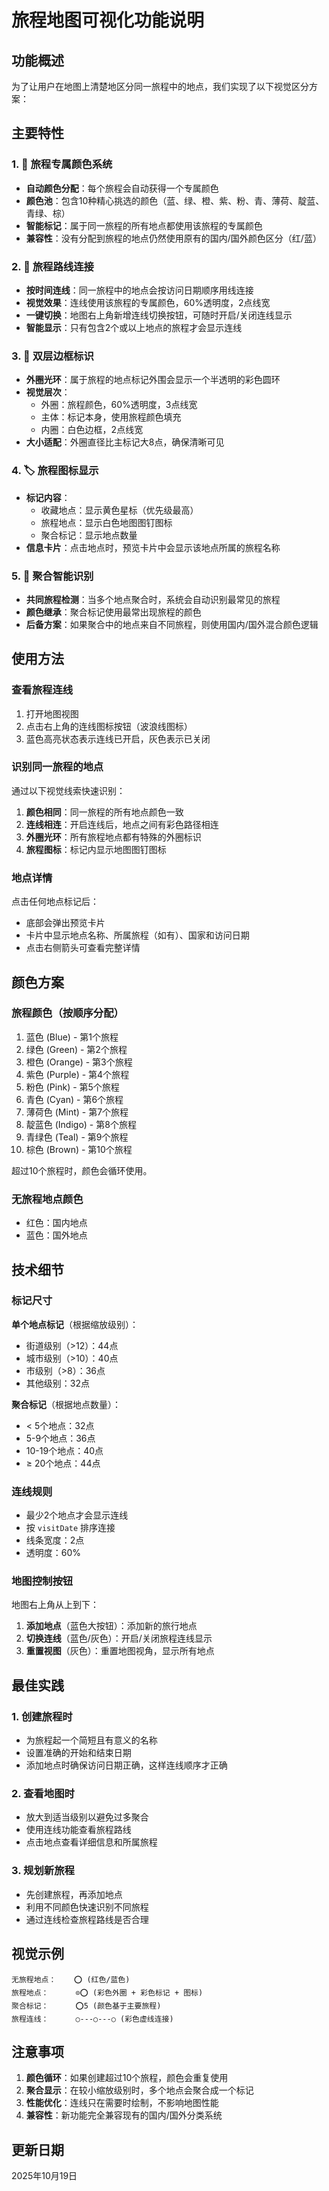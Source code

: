 # 旅程地图可视化功能说明

## 功能概述

为了让用户在地图上清楚地区分同一旅程中的地点，我们实现了以下视觉区分方案：

## 主要特性

### 1. 🎨 旅程专属颜色系统

- **自动颜色分配**：每个旅程会自动获得一个专属颜色
- **颜色池**：包含10种精心挑选的颜色（蓝、绿、橙、紫、粉、青、薄荷、靛蓝、青绿、棕）
- **智能标记**：属于同一旅程的所有地点都使用该旅程的专属颜色
- **兼容性**：没有分配到旅程的地点仍然使用原有的国内/国外颜色区分（红/蓝）

### 2. 🔗 旅程路线连接

- **按时间连线**：同一旅程中的地点会按访问日期顺序用线连接
- **视觉效果**：连线使用该旅程的专属颜色，60%透明度，2点线宽
- **一键切换**：地图右上角新增连线切换按钮，可随时开启/关闭连线显示
- **智能显示**：只有包含2个或以上地点的旅程才会显示连线

### 3. 💍 双层边框标识

- **外圈光环**：属于旅程的地点标记外围会显示一个半透明的彩色圆环
- **视觉层次**：
  - 外圈：旅程颜色，60%透明度，3点线宽
  - 主体：标记本身，使用旅程颜色填充
  - 内圈：白色边框，2点线宽
- **大小适配**：外圈直径比主标记大8点，确保清晰可见

### 4. 🏷️ 旅程图标显示

- **标记内容**：
  - 收藏地点：显示黄色星标（优先级最高）
  - 旅程地点：显示白色地图图钉图标
  - 聚合标记：显示地点数量
- **信息卡片**：点击地点时，预览卡片中会显示该地点所属的旅程名称

### 5. 🎯 聚合智能识别

- **共同旅程检测**：当多个地点聚合时，系统会自动识别最常见的旅程
- **颜色继承**：聚合标记使用最常出现旅程的颜色
- **后备方案**：如果聚合中的地点来自不同旅程，则使用国内/国外混合颜色逻辑

## 使用方法

### 查看旅程连线

1. 打开地图视图
2. 点击右上角的连线图标按钮（波浪线图标）
3. 蓝色高亮状态表示连线已开启，灰色表示已关闭

### 识别同一旅程的地点

通过以下视觉线索快速识别：

1. **颜色相同**：同一旅程的所有地点颜色一致
2. **连线相连**：开启连线后，地点之间有彩色路径相连
3. **外圈光环**：所有旅程地点都有特殊的外圈标识
4. **旅程图标**：标记内显示地图图钉图标

### 地点详情

点击任何地点标记后：
- 底部会弹出预览卡片
- 卡片中显示地点名称、所属旅程（如有）、国家和访问日期
- 点击右侧箭头可查看完整详情

## 颜色方案

### 旅程颜色（按顺序分配）
1. 蓝色 (Blue) - 第1个旅程
2. 绿色 (Green) - 第2个旅程
3. 橙色 (Orange) - 第3个旅程
4. 紫色 (Purple) - 第4个旅程
5. 粉色 (Pink) - 第5个旅程
6. 青色 (Cyan) - 第6个旅程
7. 薄荷色 (Mint) - 第7个旅程
8. 靛蓝色 (Indigo) - 第8个旅程
9. 青绿色 (Teal) - 第9个旅程
10. 棕色 (Brown) - 第10个旅程

超过10个旅程时，颜色会循环使用。

### 无旅程地点颜色
- 红色：国内地点
- 蓝色：国外地点

## 技术细节

### 标记尺寸

**单个地点标记**（根据缩放级别）：
- 街道级别（>12）：44点
- 城市级别（>10）：40点
- 市级别（>8）：36点
- 其他级别：32点

**聚合标记**（根据地点数量）：
- < 5个地点：32点
- 5-9个地点：36点
- 10-19个地点：40点
- ≥ 20个地点：44点

### 连线规则

- 最少2个地点才会显示连线
- 按 `visitDate` 排序连接
- 线条宽度：2点
- 透明度：60%

### 地图控制按钮

地图右上角从上到下：
1. **添加地点**（蓝色大按钮）：添加新的旅行地点
2. **切换连线**（蓝色/灰色）：开启/关闭旅程连线显示
3. **重置视图**（灰色）：重置地图视角，显示所有地点

## 最佳实践

### 1. 创建旅程时
- 为旅程起一个简短且有意义的名称
- 设置准确的开始和结束日期
- 添加地点时确保访问日期正确，这样连线顺序才正确

### 2. 查看地图时
- 放大到适当级别以避免过多聚合
- 使用连线功能查看旅程路线
- 点击地点查看详细信息和所属旅程

### 3. 规划新旅程
- 先创建旅程，再添加地点
- 利用不同颜色快速识别不同旅程
- 通过连线检查旅程路线是否合理

## 视觉示例

```
无旅程地点：    ⭕ (红色/蓝色)
旅程地点：      ⊙⭕ (彩色外圈 + 彩色标记 + 图标)
聚合标记：      ⭕5 (颜色基于主要旅程)
旅程连线：      ○---○---○ (彩色虚线连接)
```

## 注意事项

1. **颜色循环**：如果创建超过10个旅程，颜色会重复使用
2. **聚合显示**：在较小缩放级别时，多个地点会聚合成一个标记
3. **性能优化**：连线只在需要时绘制，不影响地图性能
4. **兼容性**：新功能完全兼容现有的国内/国外分类系统

## 更新日期

2025年10月19日

